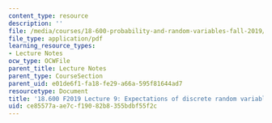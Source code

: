```yaml
---
content_type: resource
description: ''
file: /media/courses/18-600-probability-and-random-variables-fall-2019/ce85577aae7cf19082b8355bdbf55f2c_MIT18_600F19_lec9.pdf
file_type: application/pdf
learning_resource_types:
- Lecture Notes
ocw_type: OCWFile
parent_title: Lecture Notes
parent_type: CourseSection
parent_uid: e01de6f1-fa18-fe29-a66a-595f81644ad7
resourcetype: Document
title: '18.600 F2019 Lecture 9: Expectations of discrete random variables'
uid: ce85577a-ae7c-f190-82b8-355bdbf55f2c
---
```

